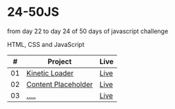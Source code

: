 # 24-50JS

from day 22 to day 24 of 50 days of javascript challenge

HTML, CSS and JavaScript

<table>
  <thead>
    <th>#</th>
    <th>Project</th>
    <th>Live</th>
  </thead>
  <tbody>
    <tr>
      <td>01</td>
      <td><a href="https://github.com/the-phoenix-coder/24-50JS/tree/main/Kinetic%20Loader">Kinetic Loader</a></td>
      <td><a href="https://kinetic-loader-zeta.vercel.app/">Live</a></td>
    </tr>
    <tr>
      <td>02</td>
      <td><a href="https://github.com/the-phoenix-coder/24-50JS/tree/main/Content%20Placeholder">Content Placeholder</a></td>
      <td><a href="https://content-placeholder-dusky.vercel.app/">Live</a></td>
    </tr>
    <tr>
      <td>03</td>
      <td><a href="">.....</a></td>
      <td><a href="">Live</a></td>
    </tr>
  </tbody>
</table>
